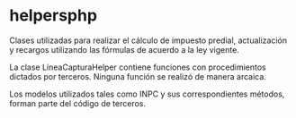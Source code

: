 # helpersphp


Clases utilizadas para realizar el cálculo de impuesto predial, actualización y recargos utilizando las fórmulas de acuerdo a la ley vigente. 

La clase LineaCapturaHelper contiene funciones con procedimientos dictados por terceros. Ninguna función se realizó de manera arcaica.

Los modelos utilizados tales como INPC y sus correspondientes métodos, forman parte del código de terceros.
